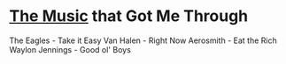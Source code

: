 # [The Music](https://open.spotify.com/playlist/5ytK7UaddpxuOQTopl3otg?si=d731dc17db514277) that Got Me Through

The Eagles - Take it Easy
Van Halen - Right Now
Aerosmith - Eat the Rich
Waylon Jennings - Good ol' Boys

